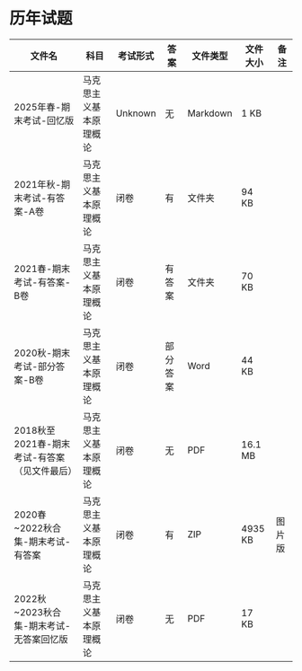 # 历年试题

文件名|科目|考试形式|答案|文件类型|文件大小|备注
---|---|---|---|---|---|---
2025年春-期末考试-回忆版|马克思主义基本原理概论|Unknown|无|Markdown|1 KB
2021年秋-期末考试-有答案-A卷|马克思主义基本原理概论|闭卷|有|文件夹|94 KB
2021春-期末考试-有答案-B卷|马克思主义基本原理概论|闭卷|有答案|文件夹|70 KB
2020秋-期末考试-部分答案-B卷|马克思主义基本原理概论|闭卷|部分答案|Word|44 KB
2018秋至2021春-期末考试-有答案（见文件最后）|马克思主义基本原理概论|闭卷|无|PDF|16.1 MB
2020春~2022秋合集-期末考试-有答案|马克思主义基本原理概论|闭卷|有|ZIP|4935 KB|图片版
2022秋~2023秋合集-期末考试-无答案回忆版|马克思主义基本原理概论|闭卷|无|PDF|17 KB
